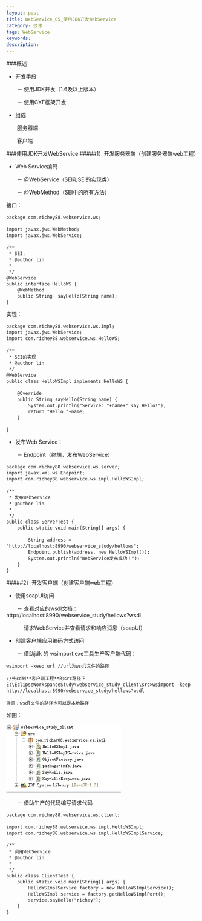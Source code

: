 ```yaml
---
layout: post
title: WebService_05_使用JDK开发WebService
category: 技术
tags: WebService
keywords: 
description: 
---
```

###概述
* 开发手段
　

　　－ 使用JDK开发（1.6及以上版本）

　　－ 使用CXF框架开发

* 组成

　　服务器端

　　客户端


###使用JDK开发WebService
#####1）开发服务器端（创建服务器端web工程）

* Web Service编码：

　　－ ＠WebService（SEI和SEI的实现类）

　　－ ＠WebMethod（SEI中的所有方法）

接口：

	package com.richey88.webservice.ws;
	
	import javax.jws.WebMethod;
	import javax.jws.WebService;
	
	/**
	 * SEI:
	 * @author lin
	 *
	 */
	@WebService
	public interface HelloWS {
		@WebMethod
		public String  sayHello(String name);
	}

实现：

	package com.richey88.webservice.ws.impl;
	import javax.jws.WebService;
	import com.richey88.webservice.ws.HelloWS;
	
	/**
	 * SEI的实现
	 * @author lin
	 */
	@WebService
	public class HelloWSImpl implements HelloWS {
	
		@Override
		public String sayHello(String name) {
			System.out.println("Service: "+name+" say Hello!");
			return "Hello "+name;
		}
	
	}


* 发布Web Service：

　　－ Endpoint（终端，发布WebService）

	package com.richey88.webservice.ws.server;
	import javax.xml.ws.Endpoint;
	import com.richey88.webservice.ws.impl.HelloWSImpl;
	
	/**
	 * 发布WebService
	 * @author lin
	 *
	 */
	public class ServerTest {
		public static void main(String[] args) {
			
			String address = "http://localhost:8990/webservice_study/hellows";
			Endpoint.publish(address, new HelloWSImpl());
			System.out.println("WebService发布成功！");
		}
	}


#####2）开发客户端（创建客户端web工程）

* 使用soapUI访问

　　－ 查看对应的wsdl文档：http://localhost:8990/webservice_study/hellows?wsdl

　　－ 请求WebService并查看请求和响应消息（soapUI）

* 创建客户端应用编码方式访问

　　－ 借助jdk 的 wsimport.exe工具生产客户端代码：

	wsimport -keep url //url为wsdl文件的路径

	//先cd到**客户端工程**的src路径下
    E:\EclipseWorkspanceStudy\webservice_study_client\src>wsimport -keep http://localhost:8990/webservice_study/hellows?wsdl
	
	注意：wsdl文件的路径也可以是本地路径

如图：

![3](/public/img/tec/WebService_client.jpg)

　　－ 借助生产的代码编写请求代码

	package com.richey88.webservice.ws.client;
	
	import com.richey88.webservice.ws.impl.HelloWSImpl;
	import com.richey88.webservice.ws.impl.HelloWSImplService;
	
	/**
	 * 调用WebService
	 * @author lin
	 *
	 */
	public class ClientTest {
		public static void main(String[] args) {
			HelloWSImplService factory = new HelloWSImplService();
			HelloWSImpl service = factory.getHelloWSImplPort();
			service.sayHello("richey");
		}
	}
